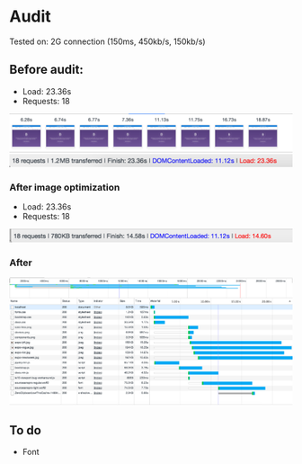 # Audit

Tested on:  2G connection (150ms, 450kb/s, 150kb/s)

## Before audit:

- Load:       23.36s
- Requests:   18

![alt text](screenshots/captured.png "Audit")
![alt text](screenshots/before.png "Audit")

### After image optimization

- Load:       23.36s
- Requests:   18

![alt text](screenshots/optimized-images.png "Audit")


### After 


![alt text](screenshots/requests.png "Audit")

## To do

- Font




